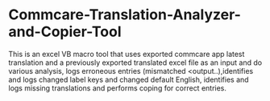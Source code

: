 # Commcare-Translation-Analyzer-and-Copier-Tool
This is an excel VB macro tool that uses exported commcare app latest translation and a previously exported translated excel file as an input and do various analysis, logs erroneous entries (mismatched &lt;output..),identifies and logs changed label keys and changed default English, identifies and logs missing translations and performs coping for correct entries.
